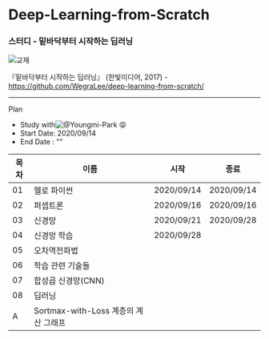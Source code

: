 # Deep-Learning-from-Scratch
### 스터디 - 밑바닥부터 시작하는 딥러닝

![교재](https://camo.githubusercontent.com/7e1a295ccd66bcb552ff2405bbbf831524e8a215/68747470733a2f2f7777772e68616e6269742e636f2e6b722f646174612f626f6f6b732f42383437353833313139385f6c2e6a7067)

『밑바닥부터 시작하는 딥러닝』 (한빛미디어, 2017) - https://github.com/WegraLee/deep-learning-from-scratch/

---

Plan
* Study with![@Youngmi-Park](https://github.com/Youngmi-Park) 😝
* Start Date: 2020/09/14
* End Date : ""

목차|이름|시작|종료| 
---|---|---|---
01|헬로 파이썬|2020/09/14|2020/09/14
02|퍼셉트론|2020/09/16|2020/09/16
03|신경망|2020/09/21|2020/09/28
04|신경망 학습|2020/09/28|
05|오차역전파법||
06|학습 관련 기술들||
07|합성곱 신경망(CNN)||
08|딥러닝||
A|Sortmax-with-Loss 계층의 계산 그래프||
